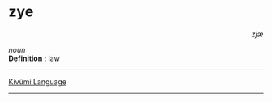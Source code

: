 
# zye

<div align="right"><i>zjæ</i></div>

*noun*  
**Definition :** law  

---

[Kivümi Language](../README.md)

---
